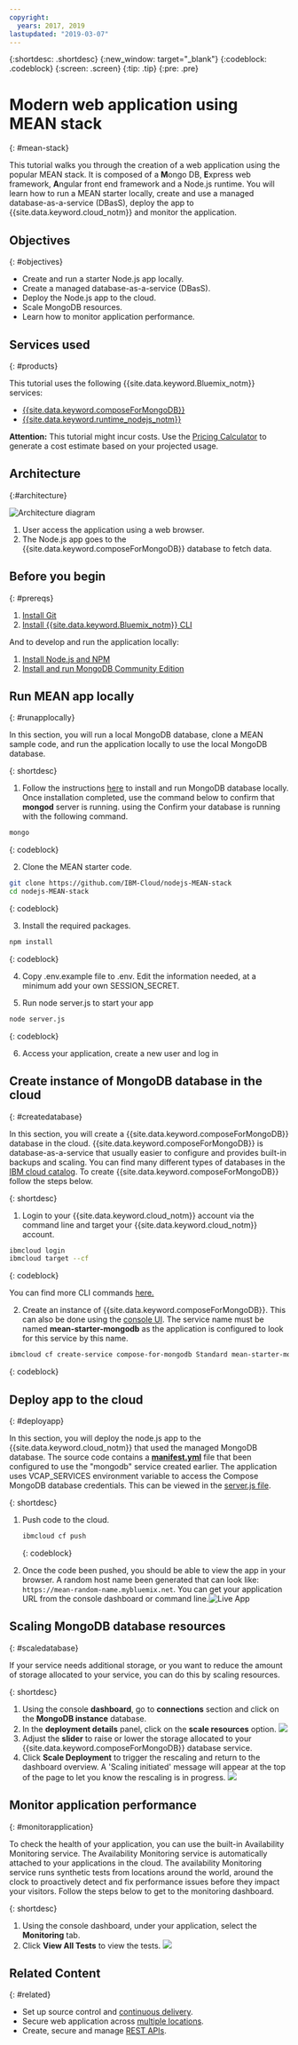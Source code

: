 ```yaml
---
copyright:
  years: 2017, 2019
lastupdated: "2019-03-07"
---
```


{:shortdesc: .shortdesc}
{:new_window: target="_blank"}
{:codeblock: .codeblock}
{:screen: .screen}
{:tip: .tip}
{:pre: .pre}


# Modern web application using MEAN stack
{: #mean-stack}

This tutorial walks you through the creation of a web application using the popular MEAN stack. It is composed of a **M**ongo DB, **E**xpress web framework, **A**ngular front end framework and a Node.js runtime. You will learn how to run a MEAN starter locally, create and use a managed database-as-a-service (DBasS), deploy the app to {{site.data.keyword.cloud_notm}} and monitor the application.  

## Objectives

{: #objectives}

- Create and run a starter Node.js app locally.
- Create a managed database-as-a-service (DBasS).
- Deploy the Node.js app to the cloud.
- Scale MongoDB resources.
- Learn how to monitor application performance.

## Services used

{: #products}

This tutorial uses the following {{site.data.keyword.Bluemix_notm}} services:

- [{{site.data.keyword.composeForMongoDB}}](https://{DomainName}/catalog/services/compose-for-mongodb)
- [{{site.data.keyword.runtime_nodejs_notm}}](https://{DomainName}/catalog/starters/sdk-for-nodejs)

**Attention:** This tutorial might incur costs. Use the [Pricing Calculator](https://{DomainName}/pricing/) to generate a cost estimate based on your projected usage.

## Architecture

{:#architecture}

<p style="text-align: center;">

![Architecture diagram](images/solution7/Architecture.png)</p>

1. User access the application using a web browser.
2. The Node.js app goes to the {{site.data.keyword.composeForMongoDB}} database to fetch data.

## Before you begin

{: #prereqs}

1. [Install Git](https://git-scm.com/)
2. [Install {{site.data.keyword.Bluemix_notm}} CLI](/docs/cli?topic=cloud-cli-install-ibmcloud-cli)


And to develop and run the application locally:
1. [Install Node.js and NPM](https://nodejs.org/)
2. [Install and run MongoDB Community Edition](https://docs.mongodb.com/manual/administration/install-community/)

## Run MEAN app locally

{: #runapplocally}

In this section, you will run a local MongoDB database, clone a MEAN sample code, and run the application locally to use the local MongoDB database.

{: shortdesc}

1. Follow the instructions [here](https://docs.mongodb.com/manual/administration/install-community/) to install and run MongoDB database locally. Once installation completed, use the command below to confirm that **mongod** server is running. using the  Confirm your database is running with the following command.
  ```sh
  mongo
  ```
  {: codeblock}

2. Clone the MEAN starter code.

  ```sh
  git clone https://github.com/IBM-Cloud/nodejs-MEAN-stack
  cd nodejs-MEAN-stack
  ```
  {: codeblock}

3. Install the required packages.

  ```sh
  npm install
  ```
  {: codeblock}

4. Copy .env.example file to .env. Edit the information needed, at a minimum add your own SESSION_SECRET.

5. Run node server.js to start your app
  ```sh
  node server.js
  ```
  {: codeblock}

6. Access your application, create a new user and log in

## Create instance of MongoDB database in the cloud

{: #createdatabase}

In this section, you will create a {{site.data.keyword.composeForMongoDB}} database in the cloud. {{site.data.keyword.composeForMongoDB}} is database-as-a-service that usually easier to configure and provides built-in backups and scaling. You can find many different types of databases in the  [IBM cloud catalog](https://{DomainName}/catalog/?category=data).  To create {{site.data.keyword.composeForMongoDB}} follow the steps below.

{: shortdesc}

1. Login to your {{site.data.keyword.cloud_notm}} account via the command line and target your {{site.data.keyword.cloud_notm}} account. 

  ```sh
  ibmcloud login
  ibmcloud target --cf
  ```
  {: codeblock}

  You can find more CLI commands [here.](/docs/cli?topic=cloud-cli-install-ibmcloud-cli)

2. Create an instance of {{site.data.keyword.composeForMongoDB}}. This can also be done using the [console UI](https://{DomainName}/catalog/services/compose-for-mongodb). The service name must be named **mean-starter-mongodb** as the application is configured to look for this service by this name.

  ```sh
  ibmcloud cf create-service compose-for-mongodb Standard mean-starter-mongodb
  ```
  {: codeblock}

## Deploy app to the cloud

{: #deployapp}

In this section, you will deploy the node.js app to the {{site.data.keyword.cloud_notm}} that used the managed MongoDB database. The source code contains a [**manifest.yml**](https://github.com/IBM-Cloud/nodejs-MEAN-stack/blob/master/manifest.yml) file that been configured to use the "mongodb" service created earlier. The application uses VCAP_SERVICES environment variable to access the Compose MongoDB database credentials. This can be viewed in the [server.js file](https://github.com/IBM-Cloud/nodejs-MEAN-stack/blob/master/server.js). 

{: shortdesc}

1. Push code to the cloud.

   ```sh
   ibmcloud cf push
   ```

   {: codeblock}

2. Once the code been pushed, you should be able to view the app in your browser. A random host name been generated that can look like: `https://mean-random-name.mybluemix.net`. You can get your application URL from the console dashboard or command line.![Live App](images/solution7/live-app.png)


## Scaling MongoDB database resources
{: #scaledatabase}

If your service needs additional storage, or you want to reduce the amount of storage allocated to your service, you can do this by scaling resources.

{: shortdesc}

1. Using the console **dashboard**, go to **connections** section and click on the **MongoDB instance** database.
2. In the **deployment details** panel, click on the  **scale resources** option.
  ![](images/solution7/mongodb-scale-show.png)
3. Adjust the **slider** to raise or lower the storage allocated to your {{site.data.keyword.composeForMongoDB}} database service.
4. Click **Scale Deployment** to trigger the rescaling and return to the dashboard overview. A 'Scaling initiated' message will appear at the top of the page to let you know the rescaling is in progress.
  ![](images/solution7/scaling-in-progress.png)


## Monitor application performance
{: #monitorapplication}

To check the health of your application, you can use the built-in Availability Monitoring service. The Availability Monitoring service is automatically attached to your applications in the cloud. The availability Monitoring service runs synthetic tests from locations around the world, around the clock to proactively detect and fix performance issues before they impact your visitors. Follow the steps below to get to the monitoring dashboard.

{: shortdesc}

1. Using the console dashboard, under your application, select the **Monitoring** tab.
2. Click **View All Tests** to view the tests.
   ![](images/solution7/alert_frequency.png)


## Related Content

{: #related}

- Set up source control and [continuous delivery](https://{DomainName}/docs/tutorials?topic=solution-tutorials-multi-region-webapp#devops).
- Secure web application across [multiple locations](https://{DomainName}/docs/tutorials?topic=solution-tutorials-multi-region-webapp).
- Create, secure and manage [REST APIs](https://{DomainName}/docs/tutorials?topic=solution-tutorials-create-manage-secure-apis#create-manage-secure-apis).
